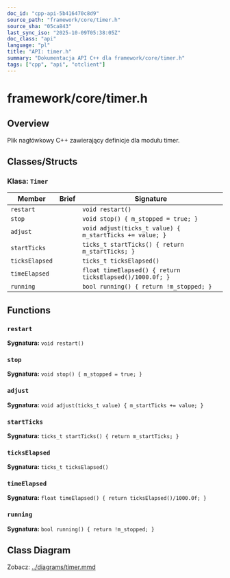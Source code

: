 ```yaml
---
doc_id: "cpp-api-5b416470c8d9"
source_path: "framework/core/timer.h"
source_sha: "05ca843"
last_sync_iso: "2025-10-09T05:38:05Z"
doc_class: "api"
language: "pl"
title: "API: timer.h"
summary: "Dokumentacja API C++ dla framework/core/timer.h"
tags: ["cpp", "api", "otclient"]
---
```


# framework/core/timer.h

## Overview

Plik nagłówkowy C++ zawierający definicje dla modułu timer.

## Classes/Structs

### Klasa: `Timer`

| Member | Brief | Signature |
|--------|-------|-----------|
| `restart` |  | `void restart()` |
| `stop` |  | `void stop() { m_stopped = true; }` |
| `adjust` |  | `void adjust(ticks_t value) { m_startTicks += value; }` |
| `startTicks` |  | `ticks_t startTicks() { return m_startTicks; }` |
| `ticksElapsed` |  | `ticks_t ticksElapsed()` |
| `timeElapsed` |  | `float timeElapsed() { return ticksElapsed()/1000.0f; }` |
| `running` |  | `bool running() { return !m_stopped; }` |

## Functions

### `restart`

**Sygnatura:** `void restart()`

### `stop`

**Sygnatura:** `void stop() { m_stopped = true; }`

### `adjust`

**Sygnatura:** `void adjust(ticks_t value) { m_startTicks += value; }`

### `startTicks`

**Sygnatura:** `ticks_t startTicks() { return m_startTicks; }`

### `ticksElapsed`

**Sygnatura:** `ticks_t ticksElapsed()`

### `timeElapsed`

**Sygnatura:** `float timeElapsed() { return ticksElapsed()/1000.0f; }`

### `running`

**Sygnatura:** `bool running() { return !m_stopped; }`

## Class Diagram

Zobacz: [../diagrams/timer.mmd](../diagrams/timer.mmd)
